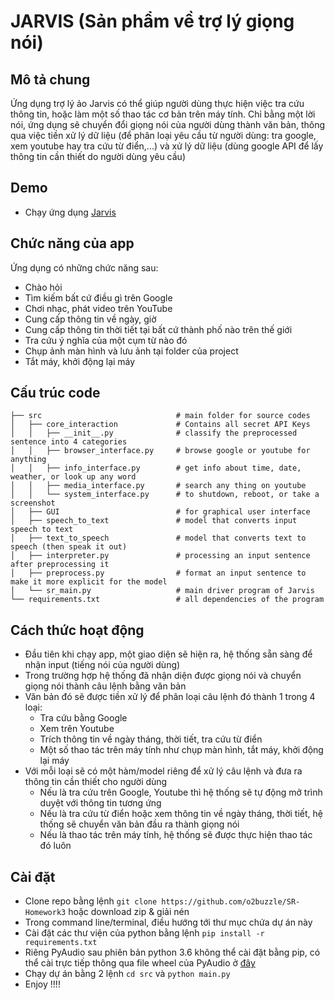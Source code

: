 # JARVIS (Sản phẩm về trợ lý giọng nói)

## Mô tả chung

Ứng dụng trợ lý ảo Jarvis có thể giúp người dùng thực hiện việc tra cứu thông tin, hoặc làm một số thao tác cơ bản trên máy tính. Chỉ bằng một lời nói, ứng dụng sẽ chuyển đổi giọng nói của người dùng thành văn bản, thông qua việc tiền xử lý dữ liệu (để phân loại yêu cầu từ người dùng: tra google, xem youtube hay tra cứu từ điển,...) và xử lý dữ liệu (dùng google API để lấy thông tin cần thiết do người dùng yêu cầu)

## Demo

- Chạy ứng dụng [Jarvis](https://youtu.be/QDPgoCjAOm4)

## Chức năng của app

Ứng dụng có những chức năng sau:

- Chào hỏi
- Tìm kiếm bất cứ điều gì trên Google 
- Chơi nhạc, phát video trên YouTube
- Cung cấp thông tin về ngày, giờ
- Cung cấp thông tin thời tiết tại bất cứ thành phố nào trên thế giới
- Tra cứu ý nghĩa của một cụm từ nào đó
- Chụp ảnh màn hình và lưu ảnh tại folder của project
- Tắt máy, khởi động lại máy

 
## Cấu trúc code

    ├── src                              # main folder for source codes 
    │   ├── core_interaction             # Contains all secret API Keys
    │   │   ├── __init__.py              # classify the preprocessed sentence into 4 categories
    │   │   ├── browser_interface.py     # browse google or youtube for anything
    │   │   ├── info_interface.py        # get info about time, date, weather, or look up any word
    │   │   ├── media_interface.py       # search any thing on youtube
    │   │   └── system_interface.py      # to shutdown, reboot, or take a screenshot
    │   ├── GUI                          # for graphical user interface
    │   ├── speech_to_text               # model that converts input speech to text
    │   ├── text_to_speech               # model that converts text to speech (then speak it out)
    │   ├── interpreter.py               # processing an input sentence after preprocessing it
    │   ├── preprocess.py                # format an input sentence to make it more explicit for the model
    │   └── sr_main.py                   # main driver program of Jarvis
    └── requirements.txt                 # all dependencies of the program
    
## Cách thức hoạt động

- Đầu tiên khi chạy app, một giao diện sẽ hiện ra, hệ thống sẵn sàng để nhận input (tiếng nói của người dùng)
- Trong trường hợp hệ thống đã nhận diện được giọng nói và chuyển giọng nói thành câu lệnh bằng văn bản
- Văn bản đó sẽ được tiền xử lý để phân loại câu lệnh đó thành 1 trong 4 loại: 
  - Tra cứu bằng Google
  - Xem trên Youtube
  - Trích thông tin về ngày tháng, thời tiết, tra cứu từ điển
  - Một số thao tác trên máy tính như chụp màn hình, tắt máy, khởi động lại máy
- Với mỗi loại sẽ có một hàm/model riêng để xử lý câu lệnh và đưa ra thông tin cần thiết cho người dùng
  - Nếu là tra cứu trên Google, Youtube thì hệ thống sẽ tự động mở trình duyệt với thông tin tương ứng
  - Nếu là tra cứu từ điển hoặc xem thông tin về ngày tháng, thời tiết, hệ thống sẽ chuyển văn bản đầu ra thành giọng nói
  - Nếu là thao tác trên máy tính, hệ thống sẽ được thực hiện thao tác đó luôn

   
## Cài đặt

- Clone repo bằng lệnh ```git clone https://github.com/o2buzzle/SR-Homework3``` hoặc download zip & giải nén
- Trong command line/terminal, điều hướng tới thư mục chứa dự án này
- Cài đặt các thư viện của python bằng lệnh ```pip install -r requirements.txt```
- Riêng PyAudio sau phiên bản python 3.6 không thể cài đặt bằng pip, có thể cài trực tiếp thông qua file wheel của PyAudio ở [đây](https://stackoverflow.com/a/55630212)
- Chạy dự án bằng 2 lệnh ```cd src``` và ```python main.py```
- Enjoy !!!!


